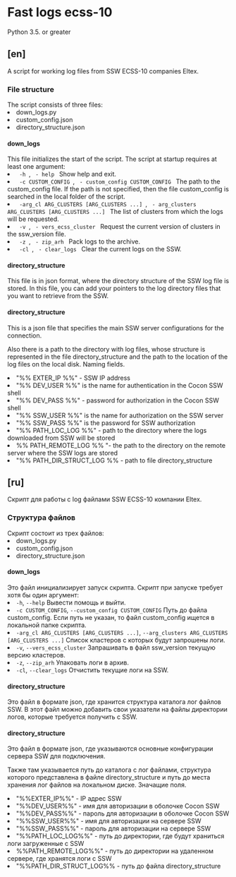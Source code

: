 <h1> Fast logs ecss-10 </h1>
Python 3.5. or greater

<h2> [en] </h2>
A script for working log files from SSW ECSS-10 companies Eltex.
<h3> File structure </h3>
The script consists of three files:
<li> down_logs.py </li>
<li> custom_config.json </li>
<li> directory_structure.json </li>
<h4> down_logs </h4>
This file initializes the start of the script. The script at startup requires at least one argument:

<li> <code> -h </code>, <code> - help </code> Show help and exit. </li>
<li> <code> -c CUSTOM_CONFIG </code>, <code> - custom_config CUSTOM_CONFIG </code> The path to the custom_config file. If the path is not specified, then the file custom_config is searched in the local folder of the script. </li>
<li> <code> -arg_cl ARG_CLUSTERS [ARG_CLUSTERS ...] </code>, <code> - arg_clusters ARG_CLUSTERS [ARG_CLUSTERS ...] </code> The list of clusters from which the logs will be requested. </li>
<li> <code> -v </code>, <code> - vers_ecss_cluster </code> Request the current version of clusters in the ssw_version file. </li>
<li> <code> -z </code>, <code> - zip_arh </code> Pack logs to the archive. </li>
<li> <code> -cl </code>, <code> - clear_logs </code> Clear the current logs on the SSW. </li>

<h4> directory_structure </h4>
This file is in json format, where the directory structure of the SSW log file is stored. In this file, you can add your pointers to the log directory files that you want to retrieve from the SSW.

<h4> directory_structure </h4>
This is a json file that specifies the main SSW server configurations for the connection.

Also there is a path to the directory with log files, whose structure is represented in the file directory_structure and the path to the location of the log files on the local disk.
Naming fields.

<li> "%% EXTER_IP %%" - SSW IP address </li>
<li> "%% DEV_USER %%" is the name for authentication in the Cocon SSW shell </li>
<li> "%% DEV_PASS %%" - password for authorization in the Cocon SSW shell </li>
<li> "%% SSW_USER %%" is the name for authorization on the SSW server </li>
<li> "%% SSW_PASS %%" is the password for SSW authorization </li>
<li> "%% PATH_LOC_LOG %%" - path to the directory where the logs downloaded from SSW will be stored </li>
<li> %% PATH_REMOTE_LOG %% "- the path to the directory on the remote server where the SSW logs are stored </li>
<li> "%% PATH_DIR_STRUCT_LOG %% - path to file directory_structure </li>


<h2> [ru] </h2>
Скрипт для работы с log файлами SSW ECSS-10 компании Eltex.
<h3>Структура файлов</h3>
Скрипт состоит из трех файлов:
<li>down_logs.py</li>
<li>custom_config.json</li>
<li>directory_structure.json</li>
<h4>down_logs</h4>
Это файл инициализирует запуск скрипта. Скрипт при запуске требует хотя бы один аргумент:

<li> <code>-h</code>, <code>--help</code> Вывести помощь и выйти. </li>
<li> <code>-c CUSTOM_CONFIG</code>, <code>--custom_config CUSTOM_CONFIG</code> Путь до файла custom_config. Если путь не указан, то файл custom_config ищется в локальной папке скрипта. </li>
<li> <code>-arg_cl ARG_CLUSTERS [ARG_CLUSTERS ...]</code>, <code>--arg_clusters ARG_CLUSTERS [ARG_CLUSTERS ...]</code> Список кластеров с которых будут запрошены логи. </li>
<li> <code>-v</code>, <code>--vers_ecss_cluster</code> Запрашивать в файл ssw_version текущую версию кластеров. </li>
<li> <code>-z</code>, <code>--zip_arh</code> Упаковать логи в архив. </li>
<li> <code>-cl</code>, <code>--clear_logs</code> Отчистить текущие логи на SSW. </li>

<h4>directory_structure</h4>
Это файл в формате json, где хранится структура каталога лог файлов SSW. В этот файл можно добавить свои указатели на файлы директории логов, которые требуется получить с SSW.

<h4>directory_structure</h4>
Это файл в формате json, где указываются основные конфигурации сервера SSW для подключения. 

Также там указывается путь до каталога с лог файлами, структура которого представлена в файле directory_structure и путь до места хранения лог файлов на локальном диске.
Значащие поля. 

<li>"%%EXTER_IP%%" - IP адрес SSW</li> 
<li>"%%DEV_USER%%" - имя для авторизации в оболочке Cocon SSW</li>
<li>"%%DEV_PASS%%" - пароль для авторизации в оболочке Cocon SSW</li>
<li>"%%SSW_USER%%" - имя для авторизации на сервере SSW</li>
<li>"%%SSW_PASS%%" - пароль для авторизации на сервере SSW</li>
<li>"%%PATH_LOC_LOG%%" - путь до директории, где будут храниться логи загруженные с SSW</li>
<li>%%PATH_REMOTE_LOG%%" - путь до директории на удаленном сервере, где хранятся логи с SSW</li>
<li>"%%PATH_DIR_STRUCT_LOG%% - путь до файла directory_structure</li>

